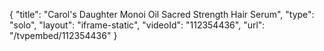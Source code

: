 {
    "title": "Carol's Daughter Monoi Oil Sacred Strength Hair Serum",
    "type": "solo",
    "layout": "iframe-static",
    "videoId": "112354436",
    "url": "\/tvpembed\/112354436"
}